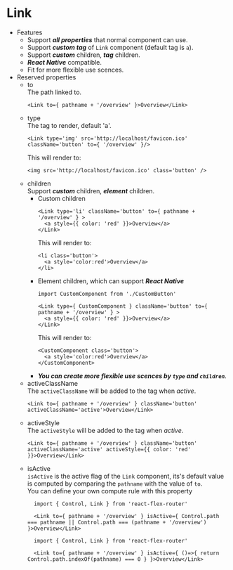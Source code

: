# Link
* Features
  * Support ***all properties*** that normal component can use.
  * Support ***custom tag*** of `Link` component (default tag is `a`).
  * Support ***custom*** children, ***tag*** children.
  * ***React Native*** compatible.
  * Fit for more flexible use scences.
* Reserved properties
  * to  
    The path linked to.  
    ```
    <Link to={ pathname + '/overview' }>Overview</Link>
    ```
  * type  
    The tag to render, default 'a'.  
    ```
    <Link type='img' src='http://localhost/favicon.ico' className='button' to={ '/overview' }/>
    ```  
    This will render to:  
    ```
    <img src='http://localhost/favicon.ico' class='button' />
    ```  
  * children  
    Support ***custom*** children, ***element*** children.
    * Custom children  
      ```
      <Link type='li' className='button' to={ pathname + '/overview' } >
        <a style={{ color: 'red' }}>Overview</a>
      </Link>
      ```  
      This will render to:  
      ```
      <li class='button'>
        <a style='color:red'>Overview</a>
      </li>
      ```  
    * Element children, which can support ***React Native***  
      ```
      import CustomComponent from './CustomButton'

      <Link type={ CustomComponent } className='button' to={ pathname + '/overview' } >
        <a style={{ color: 'red' }}>Overview</a>
      </Link>
      ```
      This will render to:  
      ```
      <CustomComponent class='button'>
        <a style='color:red'>Overview</a>
      </CustomComponent>
      ```
    * ***You can create more flexible use scences by `type` and `children`***.
  * activeClassName  
    The `activeClassName` will be added to the tag when *active*.  
    ```
    <Link to={ pathname + '/overview' } className='button' activeClassName='active'>Overview</Link>
    ```  
  * activeStyle  
    The `activeStyle` will be added to the tag when *active*. 
    ```
    <Link to={ pathname + '/overview' } className='button' activeClassName='active' activeStyle={{ color: 'red' }}>Overview</Link>
    ```  
  * isActive  
    `isActive` is the active flag of the `Link` component, its's default value is computed by comparing the `pathname` with the value of `to`.  
    You can define your own compute rule with this property  
    ```
      import { Control, Link } from 'react-flex-router'

      <Link to={ pathname + '/overview' } isActive={ Control.path === pathname || Control.path === (pathname + '/overview') }>Overview</Link>
    ```  
    ```
      import { Control, Link } from 'react-flex-router'

      <Link to={ pathname + '/overview' } isActive={ ()=>{ return Control.path.indexOf(pathname) === 0 } }>Overview</Link>
    ```
